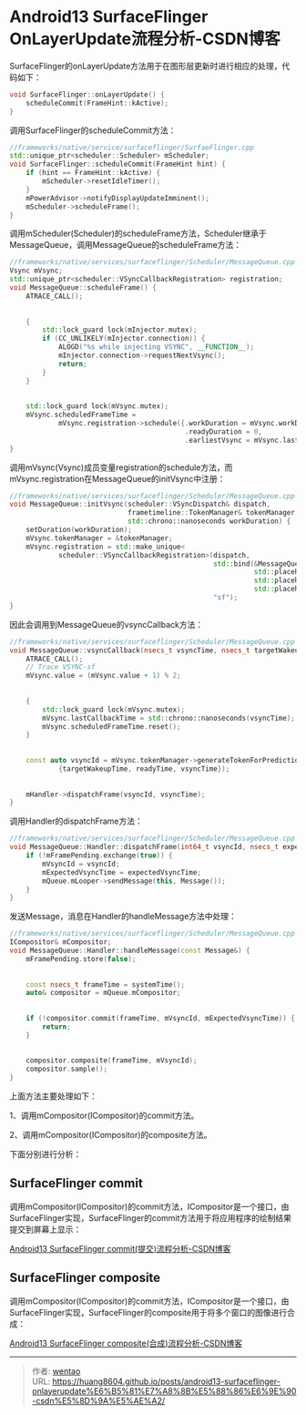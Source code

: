 # Android13 SurfaceFlinger OnLayerUpdate流程分析-CSDN博客

SurfaceFlinger的onLayerUpdate方法用于在图形层更新时进行相应的处理，代码如下：

```cpp
void SurfaceFlinger::onLayerUpdate() {
    scheduleCommit(FrameHint::kActive);
}
```

调用SurfaceFlinger的scheduleCommit方法：

```cpp
//frameworks/native/service/surfaceflinger/SurfaeFlinger.cpp
std::unique_ptr<scheduler::Scheduler> mScheduler;
void SurfaceFlinger::scheduleCommit(FrameHint hint) {
    if (hint == FrameHint::kActive) {
        mScheduler->resetIdleTimer();
    }
    mPowerAdvisor->notifyDisplayUpdateImminent();
    mScheduler->scheduleFrame();
}
```

调用mScheduler(Scheduler)的scheduleFrame方法，Scheduler继承于MessageQueue，调用MessageQueue的scheduleFrame方法：

```cpp
//frameworks/native/services/surfaceflinger/Scheduler/MessageQueue.cpp
Vsync mVsync;
std::unique_ptr<scheduler::VSyncCallbackRegistration> registration;
void MessageQueue::scheduleFrame() {
    ATRACE_CALL();
 
 
    {
        std::lock_guard lock(mInjector.mutex);
        if (CC_UNLIKELY(mInjector.connection)) {
            ALOGD("%s while injecting VSYNC", __FUNCTION__);
            mInjector.connection->requestNextVsync();
            return;
        }
    }
 
 
    std::lock_guard lock(mVsync.mutex);
    mVsync.scheduledFrameTime =
            mVsync.registration->schedule({.workDuration = mVsync.workDuration.get().count(),
                                           .readyDuration = 0,
                                           .earliestVsync = mVsync.lastCallbackTime.count()});
}
```

调用mVsync(Vsync)成员变量registration的schedule方法，而mVsync.registration在MessageQueue的initVsync中注册：

```cpp
//frameworks/native/services/surfaceflinger/Scheduler/MessageQueue.cpp
void MessageQueue::initVsync(scheduler::VSyncDispatch& dispatch,
                             frametimeline::TokenManager& tokenManager,
                             std::chrono::nanoseconds workDuration) {
    setDuration(workDuration);
    mVsync.tokenManager = &tokenManager;
    mVsync.registration = std::make_unique<
            scheduler::VSyncCallbackRegistration>(dispatch,
                                                  std::bind(&MessageQueue::vsyncCallback, this,
                                                            std::placeholders::_1,
                                                            std::placeholders::_2,
                                                            std::placeholders::_3),
                                                  "sf");
}
```

因此会调用到MessageQueue的vsyncCallback方法：

```cpp
//frameworks/native/services/surfaceflinger/Scheduler/MessageQueue.cpp
void MessageQueue::vsyncCallback(nsecs_t vsyncTime, nsecs_t targetWakeupTime, nsecs_t readyTime) {
    ATRACE_CALL();
    // Trace VSYNC-sf
    mVsync.value = (mVsync.value + 1) % 2;
 
 
    {
        std::lock_guard lock(mVsync.mutex);
        mVsync.lastCallbackTime = std::chrono::nanoseconds(vsyncTime);
        mVsync.scheduledFrameTime.reset();
    }
 
 
    const auto vsyncId = mVsync.tokenManager->generateTokenForPredictions(
            {targetWakeupTime, readyTime, vsyncTime});
 
 
    mHandler->dispatchFrame(vsyncId, vsyncTime);
}
```

调用Handler的dispatchFrame方法：

```cpp
//frameworks/native/services/surfaceflinger/Scheduler/MessageQueue.cpp
void MessageQueue::Handler::dispatchFrame(int64_t vsyncId, nsecs_t expectedVsyncTime) {
    if (!mFramePending.exchange(true)) {
        mVsyncId = vsyncId;
        mExpectedVsyncTime = expectedVsyncTime;
        mQueue.mLooper->sendMessage(this, Message());
    }
}
```

发送Message，消息在Handler的handleMessage方法中处理：

```cpp
//frameworks/native/services/surfaceflinger/Scheduler/MessageQueue.cpp
ICompositor& mCompositor;
void MessageQueue::Handler::handleMessage(const Message&) {
    mFramePending.store(false);
 
 
    const nsecs_t frameTime = systemTime();
    auto& compositor = mQueue.mCompositor;
 
 
    if (!compositor.commit(frameTime, mVsyncId, mExpectedVsyncTime)) {
        return;
    }
 
 
    compositor.composite(frameTime, mVsyncId);
    compositor.sample();
}
```

上面方法主要处理如下：

1、调用mCompositor(ICompositor)的commit方法。

2、调用mCompositor(ICompositor)的composite方法。

下面分别进行分析：

## SurfaceFlinger commit

调用mCompositor(ICompositor)的commit方法，ICompositor是一个接口，由SurfaceFlinger实现，SurfaceFlinger的commit方法用于将应用程序的绘制结果提交到屏幕上显示：

[Android13 SurfaceFlinger commit(提交)流程分析-CSDN博客](/Android13%20SurfaceFlinger%20commit\(%E6%8F%90%E4%BA%A4\)%E6%B5%81%E7%A8%8B%E5%88%86%E6%9E%90-CSDN%E5%8D%9A%E5%AE%A2)

## SurfaceFlinger composite

调用mCompositor(ICompositor)的commit方法，ICompositor是一个接口，由SurfaceFlinger实现，SurfaceFlinger的composite用于将多个窗口的图像进行合成：

[Android13 SurfaceFlinger composite(合成)流程分析-CSDN博客](/Android13%20SurfaceFlinger%20composite\(%E5%90%88%E6%88%90\)%E6%B5%81%E7%A8%8B%E5%88%86%E6%9E%90-CSDN%E5%8D%9A%E5%AE%A2)


---

> 作者: [wentao](https://github.com/huang8604)  
> URL: https://huang8604.github.io/posts/android13-surfaceflinger-onlayerupdate%E6%B5%81%E7%A8%8B%E5%88%86%E6%9E%90-csdn%E5%8D%9A%E5%AE%A2/  

